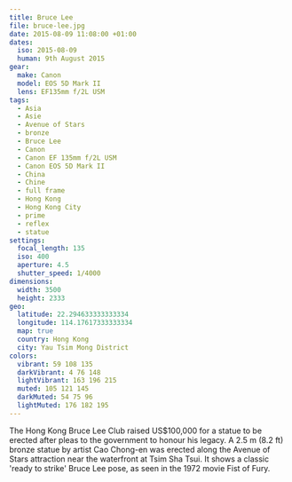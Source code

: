 ```yaml
---
title: Bruce Lee
file: bruce-lee.jpg
date: 2015-08-09 11:08:00 +01:00
dates:
  iso: 2015-08-09
  human: 9th August 2015
gear:
  make: Canon
  model: EOS 5D Mark II
  lens: EF135mm f/2L USM
tags:
  - Asia
  - Asie
  - Avenue of Stars
  - bronze
  - Bruce Lee
  - Canon
  - Canon EF 135mm f/2L USM
  - Canon EOS 5D Mark II
  - China
  - Chine
  - full frame
  - Hong Kong
  - Hong Kong City
  - prime
  - reflex
  - statue
settings:
  focal_length: 135
  iso: 400
  aperture: 4.5
  shutter_speed: 1/4000
dimensions:
  width: 3500
  height: 2333
geo:
  latitude: 22.294633333333334
  longitude: 114.17617333333334
  map: true
  country: Hong Kong
  city: Yau Tsim Mong District
colors:
  vibrant: 59 108 135
  darkVibrant: 4 76 148
  lightVibrant: 163 196 215
  muted: 105 121 145
  darkMuted: 54 75 96
  lightMuted: 176 182 195
---
```


The Hong Kong Bruce Lee Club raised US$100,000 for a statue to be erected after pleas to the government to honour his legacy. A 2.5 m (8.2 ft) bronze statue by artist Cao Chong-en was erected along the Avenue of Stars attraction near the waterfront at Tsim Sha Tsui. It shows a classic 'ready to strike' Bruce Lee pose, as seen in the 1972 movie Fist of Fury.
